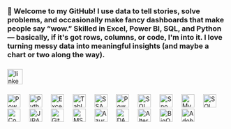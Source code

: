 <h3 align="left">👋 Welcome to my GitHub!
I use data to tell stories, solve problems, and occasionally make fancy dashboards that make people say “wow.”
Skilled in Excel, Power BI, SQL, and Python — basically, if it's got rows, columns, or code, I'm into it.
I love turning messy data into meaningful insights (and maybe a chart or two along the way).</h3>

###

<div align="left">
  <a href="https://www.linkedin.com/in/nayak16/" target="_blank">
    <img src="https://img.shields.io/static/v1?message=LinkedIn&logo=linkedin&label=&color=0077B5&logoColor=white&labelColor=&style=for-the-badge" height="35" alt="linkedin logo"  />
  </a>
</div>

###


<div align="left">
  <!-- Power BI -->
  <img src="https://img.icons8.com/color/48/power-bi.png" height="30" alt="Power BI logo" />
  <img width="12" />

  <!-- Python -->
  <img src="https://skillicons.dev/icons?i=py" height="30" alt="Python logo" />
  <img width="12" />

  <!-- Excel -->
  <img src="https://img.icons8.com/color/48/microsoft-excel-2019--v1.png" height="30" alt="Excel logo" />
  <img width="12" />

  <!-- Tableau -->
  <img src="https://img.icons8.com/color/48/tableau-software.png" height="30" alt="Tableau logo" />
  <img width="12" />

  <!-- SSAS -->
  <img src="https://img.icons8.com/color/48/sql.png" height="30" alt="SSAS logo" />
  <img width="12" />

  <!-- Power Query / M Query -->
  <img src="https://img.icons8.com/external-flaticons-lineal-color-flat-icons/64/external-query-computer-programming-flaticons-lineal-color-flat-icons.png" height="30" alt="Power Query logo" />
  <img width="12" />

  <!-- SQL Server -->
  <img src="https://img.icons8.com/color/48/microsoft-sql-server.png" height="30" alt="SQL Server logo" />
  <img width="12" />

  <!-- Snowflake -->
  <img src="https://img.icons8.com/ios-filled/50/snowflake.png" height="30" alt="Snowflake logo" />
  <img width="12" />

  <!-- MySQL -->
  <img src="https://skillicons.dev/icons?i=mysql" height="30" alt="MySQL logo" />
  <img width="12" />

  <!-- SQL -->
  <img src="https://skillicons.dev/icons?i=sql" height="30" alt="SQL logo" />
  <img width="12" />

  <!-- Confluence -->
  <img src="https://img.icons8.com/color/48/confluence.png" height="30" alt="Confluence logo" />
  <img width="12" />

  <!-- JIRA -->
  <img src="https://img.icons8.com/color/48/jira.png" height="30" alt="JIRA logo" />
  <img width="12" />

  <!-- Git -->
  <img src="https://skillicons.dev/icons?i=git" height="30" alt="Git logo" />
  <img width="12" />

  <!-- MS Office -->
  <img src="https://img.icons8.com/color/48/microsoft-office-2019.png" height="30" alt="MS Office logo" />
  <img width="12" />

  <!-- Azure -->
  <img src="https://img.icons8.com/color/48/azure-1.png" height="30" alt="Azure logo" />
  <img width="12" />

  <!-- DAX Studio -->
  <img src="https://daxstudio.org/wp-content/uploads/2021/07/DAX-Studio-Logo-512x512-1.png" height="30" alt="DAX Studio logo" />
  <img width="12" />

  <!-- Alteryx -->
  <img src="https://www.alteryx.com/sites/default/files/2021-12/alteryx-logo-1200x630.jpg" height="30" alt="Alteryx logo" />
  <img width="12" />

  <!-- BigQuery -->
  <img src="https://img.icons8.com/color/48/google-bigquery.png" height="30" alt="BigQuery logo" />
  <img width="12" />

  <!-- Adobe Analytics -->
  <img src="https://upload.wikimedia.org/wikipedia/commons/thumb/9/92/Adobe_Analytics_logo.svg/2048px-Adobe_Analytics_logo.svg.png" height="30" alt="Adobe Analytics logo" />
  <img width="12" />
</div>



###
